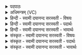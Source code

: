 <details><summary>पदपाठः</summary>

मा। नः॒। तो॒के। तन॑ये। मा। नः॒। आयु॑षि। मा। नः॒। गोषु॑। मा। नः॒। अश्वे॑षु। री॒रिष॒ इति॑ रीरिषः। मा। नः॒। वी॒रान्। रु॒द्र॒। भा॒मिनः॑। व॒धीः॒। ह॒विष्म॑न्तः। सद॑म्। इत्। त्वा॒। ह॒वा॒म॒हे॒। १६।
</details>

<details><summary>अधिमन्त्रम् (VC)</summary>

- रुद्रो देवता
- कुत्स ऋषिः
- निचृदार्षी जगती
- निषादः
</details>

<details><summary>हिन्दी - स्वामी दयानन्द सरस्वती  - विषयः</summary>

फिर भी वही विषय अगले मन्त्र में कहा है ॥
</details>

<details><summary>हिन्दी - स्वामी दयानन्द सरस्वती  - पदार्थः</summary>

पदार्थान्वयभाषाः -  हे (रुद्र) सेनापति ! तू (नः) हमारे (तोके) तत्काल उत्पन्न हुए सन्तान को (मा) मत (नः) हमारे (तनये) पाँच वर्ष से ऊपर अवस्था के बालक को (मा) मत (नः) हमारी (आयुषि) अवस्था को (मा) मत (नः) हमारे (गोषु) गौ, भेड़, बकरी आदि को (मा) मत (नः) हमारे और (अश्वेषु) घोड़े, हाथी और ऊँट आदि को (मा) मत (रीरिषः) मार और (नः) हमारे (भामिनः) क्रोध को प्राप्त हुए (वीरान्) शूरवीरों को (मा) मत (वधीः) मार। इस से (हविष्मन्तः) बहुत से देने-लेने योग्य वस्तुओं से युक्त हम लोग (सदम्) न्याय में स्थिर (त्वा) तुझ को (इत्) ही (हवामहे) स्वीकार करते हैं ॥१६ ॥
</details>

<details><summary>हिन्दी - स्वामी दयानन्द सरस्वती  - भावार्थः</summary>

भावार्थभाषाः -  राजपुरुषों को चाहिये कि अपने वा प्रजा के बालकों, कुमार और गौ, घोड़े आदि; वीर, उपकारी जीवों की कभी हत्या न करें और बाल्यावस्था में विवाह कर व्यभिचार से अवस्था की हानि भी न करें। गौ आदि पशु दूध आदि पदार्थों को देने से सब का उपकार करते हैं, उससे उन की सदैव वृद्धि करें ॥१६ ॥
</details>

<details><summary>संस्कृत - स्वामी दयानन्द सरस्वती  - विषयः</summary>

पुनस्तदेवाह ॥
</details>

<details><summary>संस्कृत - स्वामी दयानन्द सरस्वती  - पदार्थः</summary>

पदार्थान्वयभाषाः -  हे रुद्र सेनेश ! त्वं नस्तोके मा रीरिषो नस्तनये मा रीरिषो न आयुषि मा रीरिषो नो गोषु मा रीरिषो नोऽश्वेषु मा रीरिषः नो भामिनो वीरान् मा वधीरतो हविष्मन्तो वयं सदं त्वेद्धवामहे ॥१६ ॥
</details>

<details><summary>संस्कृत - स्वामी दयानन्द सरस्वती  - भावार्थः</summary>

भावार्थभाषाः -  राजपुरुषैः कस्यापि प्रजास्थस्य वा बालकुमारगवाश्वादिवीरहत्या नैव कार्या, न बाल्यावस्थायां विवाहेन व्यभिचारेण चायुर्हिंसनीयम्। गवादिपशूनां दुग्धादिप्रदानेन सर्वोपकारकत्वात् सदैवैतेषां वृद्धिः कार्या ॥१६ ॥
</details>
